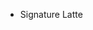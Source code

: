 <html>
<title>Joe’s cafe - branch1 menu</title>
 <ul>
   <li> Signature Latte   </li>
 </ul>
</html>

